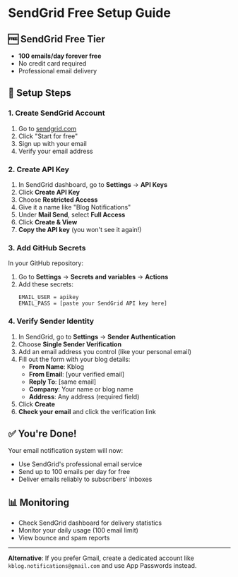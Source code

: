 # SendGrid Free Setup Guide

## 🆓 SendGrid Free Tier
- **100 emails/day forever free**
- No credit card required
- Professional email delivery

## 📧 Setup Steps

### 1. Create SendGrid Account
1. Go to [sendgrid.com](https://sendgrid.com)
2. Click "Start for free"
3. Sign up with your email
4. Verify your email address

### 2. Create API Key
1. In SendGrid dashboard, go to **Settings** → **API Keys**
2. Click **Create API Key**
3. Choose **Restricted Access**
4. Give it a name like "Blog Notifications"
5. Under **Mail Send**, select **Full Access**
6. Click **Create & View**
7. **Copy the API key** (you won't see it again!)

### 3. Add GitHub Secrets
In your GitHub repository:
1. Go to **Settings** → **Secrets and variables** → **Actions**
2. Add these secrets:
   ```
   EMAIL_USER = apikey
   EMAIL_PASS = [paste your SendGrid API key here]
   ```

### 4. Verify Sender Identity
1. In SendGrid, go to **Settings** → **Sender Authentication**
2. Choose **Single Sender Verification**
3. Add an email address you control (like your personal email)
4. Fill out the form with your blog details:
   - **From Name**: Kblog
   - **From Email**: [your verified email]
   - **Reply To**: [same email]
   - **Company**: Your name or blog name
   - **Address**: Any address (required field)
5. Click **Create**
6. **Check your email** and click the verification link

## ✅ You're Done!
Your email notification system will now:
- Use SendGrid's professional email service
- Send up to 100 emails per day for free
- Deliver emails reliably to subscribers' inboxes

## 📊 Monitoring
- Check SendGrid dashboard for delivery statistics
- Monitor your daily usage (100 email limit)
- View bounce and spam reports

---

**Alternative**: If you prefer Gmail, create a dedicated account like `kblog.notifications@gmail.com` and use App Passwords instead.